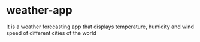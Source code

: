 # weather-app
It is a weather forecasting app that displays temperature, humidity and wind speed of different cities of the world
